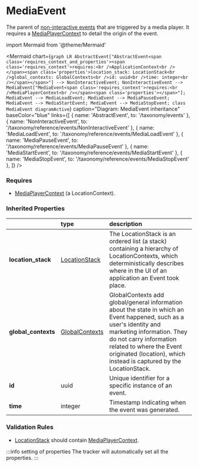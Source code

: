 # MediaEvent

The parent of [non-interactive events](/taxonomy/reference/events/NonInteractiveEvent.md) that are triggered by a media player. It requires a [MediaPlayerContext](/taxonomy/reference/location-contexts/MediaPlayerContext) to detail the origin of the event.

import Mermaid from '@theme/Mermaid'

<Mermaid chart={`
    graph LR
      AbstractEvent["AbstractEvent<span class='requires_context_and_properties'><span class='requires_context'>requires:<br />ApplicationContext<br /></span><span class='properties'>location_stack: LocationStack<br />global_contexts: GlobalContexts<br />id: uuid<br />time: integer<br /></span></span>"] --> NonInteractiveEvent;
      NonInteractiveEvent -->       MediaEvent["MediaEvent<span class='requires_context'>requires:<br />MediaPlayerContext<br /></span><span class='properties'></span>"];
      MediaEvent --> MediaLoadEvent;
      MediaEvent --> MediaPauseEvent;
      MediaEvent --> MediaStartEvent;
      MediaEvent --> MediaStopEvent;
    class MediaEvent diagramActive
  `}
  caption="Diagram: MediaEvent inheritance"
  baseColor="blue"
  links={[
{ name: 'AbstractEvent', to: '/taxonomy/events' }, { name: 'NonInteractiveEvent', to: '/taxonomy/reference/events/NonInteractiveEvent' }, { name: 'MediaLoadEvent', to: '/taxonomy/reference/events/MediaLoadEvent' }, { name: 'MediaPauseEvent', to: '/taxonomy/reference/events/MediaPauseEvent' }, { name: 'MediaStartEvent', to: '/taxonomy/reference/events/MediaStartEvent' }, { name: 'MediaStopEvent', to: '/taxonomy/reference/events/MediaStopEvent' },   ]}
/>

### Requires

* [MediaPlayerContext](../location-contexts/MediaPlayerContext.md) (a LocationContext).

### Inherited Properties

|                      | type                                                       | description                                                                                                                                                                                                                                                                    |
|:---------------------|:-----------------------------------------------------------|:-------------------------------------------------------------------------------------------------------------------------------------------------------------------------------------------------------------------------------------------------------------------------------|
| **location\_stack**  | [LocationStack](/taxonomy/reference/types/LocationStack)   | The LocationStack is an ordered list (a stack) containing a hierarchy of LocationContexts, which deterministically describes where in the UI of an application an Event took place.                                                                                            |
| **global\_contexts** | [GlobalContexts](/taxonomy/reference/types/GlobalContexts) | GlobalContexts add global/general information about the state in which an Event happened, such as a user's identity and marketing information. They do not carry information related to where the Event originated (location), which instead is captured by the LocationStack. |
| **id**               | uuid                                                       | Unique identifier for a specific instance of an event.                                                                                                                                                                                                                         |
| **time**             | integer                                                    | Timestamp indicating when the event was generated.                                                                                                                                                                                                                             |

### Validation Rules
* [LocationStack](/taxonomy/reference/types/LocationStack) should contain [MediaPlayerContext](/taxonomy/reference/location-contexts/MediaPlayerContext.md).

:::info setting of properties
The tracker will automatically set all the properties.
:::

